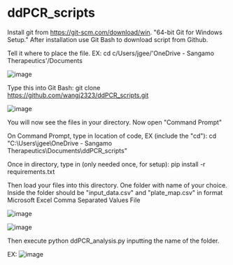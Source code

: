 # ddPCR_scripts


Install git from https://git-scm.com/download/win. "64-bit Git for Windows Setup." After installation use Git Bash to download script from Github.

Tell it where to place the file. EX: cd c/Users/jgee/'OneDrive - Sangamo Therapeutics'/Documents

![image](https://user-images.githubusercontent.com/93787873/140587499-fe8e790c-d867-4f77-9d90-a136f9d0f704.png)

Type this into Git Bash: git clone https://github.com/wangj2323/ddPCR_scripts.git

![image](https://user-images.githubusercontent.com/93787873/140587774-479b5fc5-05de-4bc8-b15b-dcc9486b153c.png)

You will now see the files in your directory. 
Now open "Command Prompt"

On Command Prompt, type in location of code, EX (include the "cd"):
cd "C:\Users\jgee\OneDrive - Sangamo Therapeutics\Documents\ddPCR_scripts"

Once in directory, type in (only needed once, for setup):
pip install -r requirements.txt 

Then load your files into this directory.
One folder with name of your choice. Inside the folder should be "input_data.csv" and "plate_map.csv" in format Microsoft Excel Comma Separated Values File


![image](https://user-images.githubusercontent.com/93787873/140591785-3e3b7af7-345b-4695-9549-78a7aaed8f73.png)

![image](https://user-images.githubusercontent.com/93787873/140591815-89218f02-ba64-4f88-9da5-f6d5d3dc116e.png)


Then execute python ddPCR_analysis.py inputting the name of the folder.

EX: 
![image](https://user-images.githubusercontent.com/93787873/140591296-de3e9e82-7732-4030-9306-2e5e29a34fee.png)
